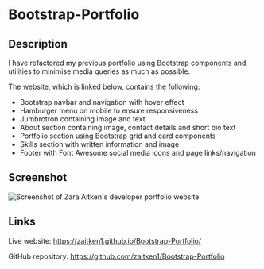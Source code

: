 # Bootstrap-Portfolio

## Description

I have refactored my previous portfolio using Bootstrap components and utilities to minimise media queries as much as possible.

The website, which is linked below, contains the following:

* Bootstrap navbar and navigation with hover effect
* Hamburger menu on mobile to ensure responsiveness
* Jumbrotron containing image and text
* About section containing image, contact details and short bio text
* Portfolio section using Bootstrap grid and card components
* Skills section with written information and image
* Footer with Font Awesome social media icons and page links/navigation

## Screenshot

![Screenshot of Zara Aitken's developer portfolio website](assets/images/screenshot.png)

## Links

Live website: https://zaitken1.github.io/Bootstrap-Portfolio/

GitHub repository: https://github.com/zaitken1/Bootstrap-Portfolio 